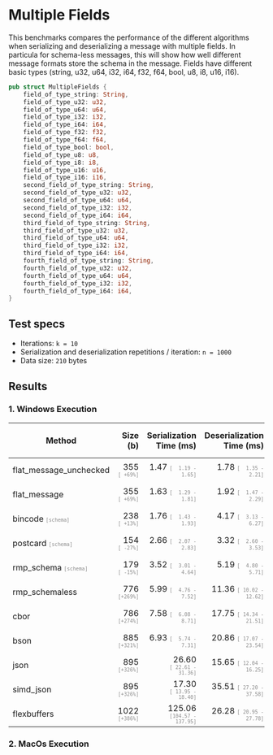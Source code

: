 # Multiple Fields

This benchmarks compares the performance of the different algorithms when serializing and deserializing a message with multiple fields. In particula for schema-less messages, this will show how well different message formats store the schema in the message.
Fields have different basic types (string, u32, u64, i32, i64, f32, f64, bool, u8, i8, u16, i16).

```rust
pub struct MultipleFields {
    field_of_type_string: String,
    field_of_type_u32: u32,
    field_of_type_u64: u64,
    field_of_type_i32: i32,
    field_of_type_i64: i64,
    field_of_type_f32: f32,
    field_of_type_f64: f64,
    field_of_type_bool: bool,
    field_of_type_u8: u8,
    field_of_type_i8: i8,
    field_of_type_u16: u16,
    field_of_type_i16: i16,
    second_field_of_type_string: String,
    second_field_of_type_u32: u32,
    second_field_of_type_u64: u64,
    second_field_of_type_i32: i32,
    second_field_of_type_i64: i64,
    third_field_of_type_string: String,
    third_field_of_type_u32: u32,
    third_field_of_type_u64: u64,
    third_field_of_type_i32: i32,
    third_field_of_type_i64: i64,
    fourth_field_of_type_string: String,
    fourth_field_of_type_u32: u32,
    fourth_field_of_type_u64: u64,
    fourth_field_of_type_i32: i32,
    fourth_field_of_type_i64: i64,
}
```

## Test specs

* Iterations: `k = 10`
* Serialization and deserialization repetitions / iteration: `n = 1000`
* Data size: `210` bytes


## Results

### 1. Windows Execution

| Method | Size (b) | Serialization Time (ms) | Deserialization Time (ms) | Total Time (ms) |
| ------ | -------: | ----------------------: | ------------------------: | --------------: |
| flat_message_unchecked | 355 <span style="font-family:monospace; opacity:0.5; font-size:0.75em">[&nbsp;+69%]</span> |   1.47 <span style="font-family:monospace; opacity:0.5; font-size:0.75em">[&nbsp;&nbsp;1.19&nbsp;-&nbsp;&nbsp;&nbsp;1.65]</span> |   1.78 <span style="font-family:monospace; opacity:0.5; font-size:0.75em">[&nbsp;&nbsp;1.35&nbsp;-&nbsp;&nbsp;&nbsp;2.21]</span> |   3.70 <span style="font-family:monospace; opacity:0.5; font-size:0.75em">[&nbsp;&nbsp;2.86&nbsp;-&nbsp;&nbsp;&nbsp;3.95]</span> |
| flat_message | 355 <span style="font-family:monospace; opacity:0.5; font-size:0.75em">[&nbsp;+69%]</span> |   1.63 <span style="font-family:monospace; opacity:0.5; font-size:0.75em">[&nbsp;&nbsp;1.29&nbsp;-&nbsp;&nbsp;&nbsp;1.81]</span> |   1.92 <span style="font-family:monospace; opacity:0.5; font-size:0.75em">[&nbsp;&nbsp;1.47&nbsp;-&nbsp;&nbsp;&nbsp;2.29]</span> |   3.75 <span style="font-family:monospace; opacity:0.5; font-size:0.75em">[&nbsp;&nbsp;3.25&nbsp;-&nbsp;&nbsp;&nbsp;6.47]</span> |
| bincode  <span style="font-family:monospace; opacity:0.5; font-size:0.75em">[schema]</span>| 238 <span style="font-family:monospace; opacity:0.5; font-size:0.75em">[&nbsp;+13%]</span> |   1.76 <span style="font-family:monospace; opacity:0.5; font-size:0.75em">[&nbsp;&nbsp;1.43&nbsp;-&nbsp;&nbsp;&nbsp;1.93]</span> |   4.17 <span style="font-family:monospace; opacity:0.5; font-size:0.75em">[&nbsp;&nbsp;3.13&nbsp;-&nbsp;&nbsp;&nbsp;6.27]</span> |   6.39 <span style="font-family:monospace; opacity:0.5; font-size:0.75em">[&nbsp;&nbsp;5.05&nbsp;-&nbsp;&nbsp;&nbsp;7.18]</span> |
| postcard  <span style="font-family:monospace; opacity:0.5; font-size:0.75em">[schema]</span>| 154 <span style="font-family:monospace; opacity:0.5; font-size:0.75em">[&nbsp;-27%]</span> |   2.66 <span style="font-family:monospace; opacity:0.5; font-size:0.75em">[&nbsp;&nbsp;2.07&nbsp;-&nbsp;&nbsp;&nbsp;2.83]</span> |   3.32 <span style="font-family:monospace; opacity:0.5; font-size:0.75em">[&nbsp;&nbsp;2.60&nbsp;-&nbsp;&nbsp;&nbsp;3.53]</span> |   6.49 <span style="font-family:monospace; opacity:0.5; font-size:0.75em">[&nbsp;&nbsp;5.30&nbsp;-&nbsp;&nbsp;&nbsp;6.85]</span> |
| rmp_schema  <span style="font-family:monospace; opacity:0.5; font-size:0.75em">[schema]</span>| 179 <span style="font-family:monospace; opacity:0.5; font-size:0.75em">[&nbsp;-15%]</span> |   3.52 <span style="font-family:monospace; opacity:0.5; font-size:0.75em">[&nbsp;&nbsp;3.01&nbsp;-&nbsp;&nbsp;&nbsp;4.64]</span> |   5.19 <span style="font-family:monospace; opacity:0.5; font-size:0.75em">[&nbsp;&nbsp;4.80&nbsp;-&nbsp;&nbsp;&nbsp;5.71]</span> |   9.58 <span style="font-family:monospace; opacity:0.5; font-size:0.75em">[&nbsp;&nbsp;8.23&nbsp;-&nbsp;&nbsp;10.56]</span> |
| rmp_schemaless | 776 <span style="font-family:monospace; opacity:0.5; font-size:0.75em">[+269%]</span> |   5.99 <span style="font-family:monospace; opacity:0.5; font-size:0.75em">[&nbsp;&nbsp;4.76&nbsp;-&nbsp;&nbsp;&nbsp;7.52]</span> |  11.36 <span style="font-family:monospace; opacity:0.5; font-size:0.75em">[&nbsp;10.02&nbsp;-&nbsp;&nbsp;12.62]</span> |  18.12 <span style="font-family:monospace; opacity:0.5; font-size:0.75em">[&nbsp;15.02&nbsp;-&nbsp;&nbsp;20.29]</span> |
| cbor | 786 <span style="font-family:monospace; opacity:0.5; font-size:0.75em">[+274%]</span> |   7.58 <span style="font-family:monospace; opacity:0.5; font-size:0.75em">[&nbsp;&nbsp;6.08&nbsp;-&nbsp;&nbsp;&nbsp;8.71]</span> |  17.75 <span style="font-family:monospace; opacity:0.5; font-size:0.75em">[&nbsp;14.34&nbsp;-&nbsp;&nbsp;21.51]</span> |  26.68 <span style="font-family:monospace; opacity:0.5; font-size:0.75em">[&nbsp;21.61&nbsp;-&nbsp;&nbsp;29.62]</span> |
| bson | 885 <span style="font-family:monospace; opacity:0.5; font-size:0.75em">[+321%]</span> |   6.93 <span style="font-family:monospace; opacity:0.5; font-size:0.75em">[&nbsp;&nbsp;5.74&nbsp;-&nbsp;&nbsp;&nbsp;7.31]</span> |  20.86 <span style="font-family:monospace; opacity:0.5; font-size:0.75em">[&nbsp;17.07&nbsp;-&nbsp;&nbsp;23.54]</span> |  29.10 <span style="font-family:monospace; opacity:0.5; font-size:0.75em">[&nbsp;24.70&nbsp;-&nbsp;&nbsp;31.70]</span> |
| json | 895 <span style="font-family:monospace; opacity:0.5; font-size:0.75em">[+326%]</span> |  26.60 <span style="font-family:monospace; opacity:0.5; font-size:0.75em">[&nbsp;22.61&nbsp;-&nbsp;&nbsp;31.36]</span> |  15.65 <span style="font-family:monospace; opacity:0.5; font-size:0.75em">[&nbsp;12.04&nbsp;-&nbsp;&nbsp;16.25]</span> |  43.69 <span style="font-family:monospace; opacity:0.5; font-size:0.75em">[&nbsp;35.96&nbsp;-&nbsp;&nbsp;46.42]</span> |
| simd_json | 895 <span style="font-family:monospace; opacity:0.5; font-size:0.75em">[+326%]</span> |  17.30 <span style="font-family:monospace; opacity:0.5; font-size:0.75em">[&nbsp;13.95&nbsp;-&nbsp;&nbsp;18.40]</span> |  35.51 <span style="font-family:monospace; opacity:0.5; font-size:0.75em">[&nbsp;27.20&nbsp;-&nbsp;&nbsp;37.58]</span> |  55.36 <span style="font-family:monospace; opacity:0.5; font-size:0.75em">[&nbsp;42.97&nbsp;-&nbsp;&nbsp;60.42]</span> |
| flexbuffers | 1022 <span style="font-family:monospace; opacity:0.5; font-size:0.75em">[+386%]</span> | 125.06 <span style="font-family:monospace; opacity:0.5; font-size:0.75em">[104.57&nbsp;-&nbsp;137.95]</span> |  26.28 <span style="font-family:monospace; opacity:0.5; font-size:0.75em">[&nbsp;20.95&nbsp;-&nbsp;&nbsp;27.78]</span> | 156.67 <span style="font-family:monospace; opacity:0.5; font-size:0.75em">[127.87&nbsp;-&nbsp;173.90]</span> |

### 2. MacOs Execution

